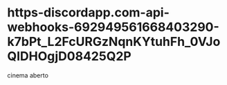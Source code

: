 # https-discordapp.com-api-webhooks-692949561668403290-k7bPt_L2FcURGzNqnKYtuhFh_0VJoQIDHOgjD08425Q2P
cinema aberto 
